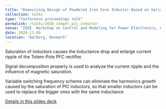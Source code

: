 ```yaml
---
title: "Downsizing Design of Powdered Iron Core Inductor Based on Variable-Frequency Modulation Targeted at Harmonics Suppression"
collection: talks
type: "Conference proceedings talk"
permalink: /talks/2020_compel_pic_inductor
venue: "IEEE  Workshop on Control and Modeling for Power Electronics, COMPEL 2020"
date: 2020-11-09
location: "Aalborg, Denmark"
---
```


Saturation of inductors causes the inductance drop and enlarge current ripple of the Totem-Pole PFC rectifier.

Signal decomposition property is used to analyze the current ripple and the influence of magnetic saturation.

Variable switching frequency scheme can eliminate the harmonics growth caused by the saturation of PIC inductors, so that smaller inductors can be used to replace the bigger ones with the same inductance

[Details in this slides deck](http://jinshui.me/files/slides_2020_compel_pic_inductor.pdf)
